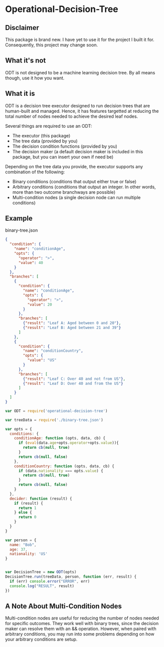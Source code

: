 # Operational-Decision-Tree #

## Disclaimer ##

This package is brand new. I have yet to use it for the project I built it for. Consequently, this project may change soon.

## What it's not ##

ODT is not designed to be a machine learning decision tree. By all means though, use it how you want.

## What it is ##

ODT is a decision tree executor designed to run decision trees that are human-built and managed. Hence, it has features targetted at reducing the total number of nodes needed to achieve the desired leaf nodes.

Several things are required to use an ODT:
* The executor (this package)
* The tree data (provided by you)
* The decision condition functions (provided by you)
* The decision maker (a default decision maker is included in this package, but you can insert your own if need be)

Depending on the tree data you provide, the executor supports any combination of the following:
* Binary conditions (conditions that output either true or false)
* Arbitrary conditions (conditions that output an integer. In other words, more than two outcome branchways are possible)
* Multi-condition nodes (a single decision node can run multiple conditions)

## Example ##

binary-tree.json
```json
{
  "condition": {
    "name": "conditionAge",
    "opts": {
      "operator": ">",
      "value": 40
    }   
  },  
  "branches": [
    {   
      "condition": {
        "name": "conditionAge",
        "opts": {
          "operator": ">",
          "value": 20
        }   
      },  
      "branches": [
        {"result": "Leaf A: Aged between 0 and 20"},
        {"result": "Leaf B: Aged between 21 and 39"}
      ]   
    },  
    {   
      "condition": {
        "name": "conditionCountry",
        "opts": {
          "value": "US"
        }   
      },  
      "branches": [
        {"result": "Leaf C: Over 40 and not from US"},
        {"result": "Leaf D: Over 40 and from the US"}
      ]   
    }   
  ]
}
```

```js
var ODT = require('operational-decision-tree')

var treeData = require('./binary-tree.json')

var opts = { 
  conditions: {
    conditionAge: function (opts, data, cb) {
      if (eval(data.age+opts.operator+opts.value)){
        return cb(null, true)
      }   
      return cb(null, false)
    },
    conditionCountry: function (opts, data, cb) {
      if (data.nationality === opts.value) {
        return cb(null, true)
      }   
      return cb(null, false)
    }
  },
  decider: function (result) {
    if (result) {
      return 1
    } else {
      return 0
    }   
  }
}

var person = { 
  name: "Bob",
  age: 37, 
  nationality: 'US'
}


var DecisionTree = new ODT(opts)
DecisionTree.run(treeData, person, function (err, result) {
  if (err) console.error("ERROR", err)
  console.log("RESULT", result)
})
```


## A Note About Multi-Condition Nodes ##

Multi-condition nodes are useful for reducing the number of nodes needed for specific outcomes. They work well with binary trees, since the decision maker can resolve them with an && operation. However, when paired with arbitrary conditions, you may run into some problems depending on how your arbitrary conditions are setup.
